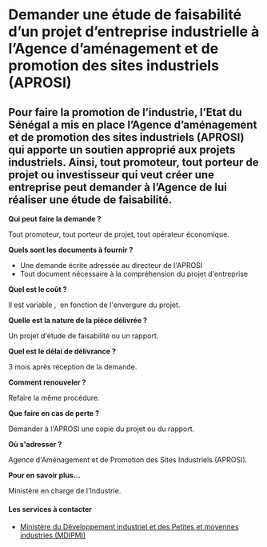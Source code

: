 # Demander une étude de faisabilité d’un projet d’entreprise industrielle à l’Agence d’aménagement et de promotion des sites industriels (APROSI)

Pour faire la promotion de l’industrie, l’Etat du Sénégal a mis en place l’Agence d’aménagement et de promotion des sites industriels (APROSI) qui apporte un soutien approprié aux projets industriels. Ainsi, tout promoteur, tout porteur de projet ou investisseur qui veut créer une entreprise peut demander à l’Agence de lui réaliser une étude de faisabilité.
-----------------------------------------------------------------------------------------------------------------------------------------------------------------------------------------------------------------------------------------------------------------------------------------------------------------------------------------------------------------------

**Qui peut faire la demande ?** 

Tout promoteur, tout porteur de projet, tout opérateur économique.

**Quels sont les documents à fournir ?**

*   Une demande écrite adressée au directeur de l'APROSI
*   Tout document nécessaire à la compréhension du projet d'entreprise

**Quel est le coût ?**

Il est variable ,  en fonction de l'envergure du projet.

**Quelle est la nature de la pièce délivrée ?**

Un projet d'étude de faisabilité ou un rapport.

**Quel est le délai de délivrance ?**

3 mois après réception de la demande.

**Comment renouveler ?**

Refaire la même procédure.

**Que faire en cas de perte ?**

Demander à l'APROSI une copie du projet ou du rapport.

**Où s'adresser ?**

Agence d'Aménagement et de Promotion des Sites Industriels (APROSI).

**Pour en savoir plus...**

Ministère en charge de l'Industrie.

#### Les services à contacter

*   [Ministère du Développement industriel et des Petites et moyennes industries (MDIPMI)](../../../services/ministere-du-developpement-industriel-et-des-petites-et-moyennes-industries-mdipmi.md)